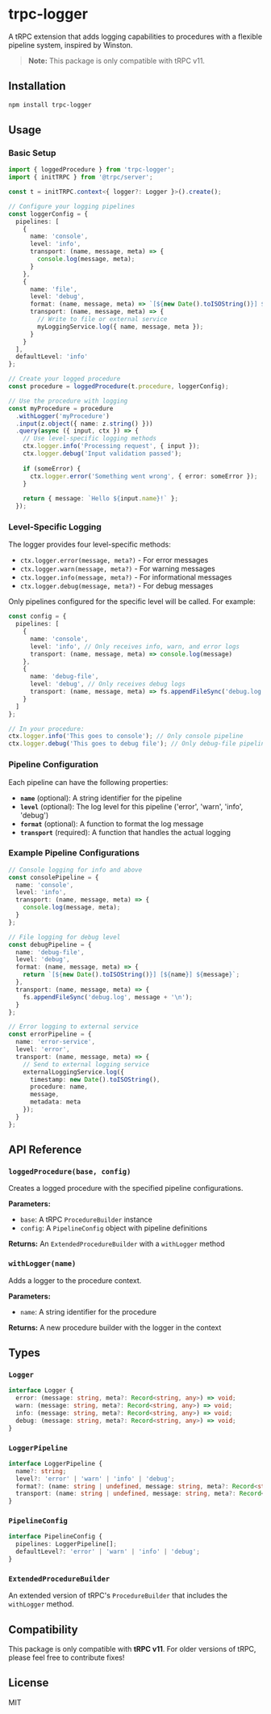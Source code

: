 # trpc-logger

A tRPC extension that adds logging capabilities to procedures with a flexible pipeline system, inspired by Winston.

> **Note:** This package is only compatible with tRPC v11.

## Installation

```bash
npm install trpc-logger
```

## Usage

### Basic Setup

```typescript
import { loggedProcedure } from 'trpc-logger';
import { initTRPC } from '@trpc/server';

const t = initTRPC.context<{ logger?: Logger }>().create();

// Configure your logging pipelines
const loggerConfig = {
  pipelines: [
    {
      name: 'console',
      level: 'info',
      transport: (name, message, meta) => {
        console.log(message, meta);
      }
    },
    {
      name: 'file',
      level: 'debug',
      format: (name, message, meta) => `[${new Date().toISOString()}] ${message}`,
      transport: (name, message, meta) => {
        // Write to file or external service
        myLoggingService.log({ name, message, meta });
      }
    }
  ],
  defaultLevel: 'info'
};

// Create your logged procedure
const procedure = loggedProcedure(t.procedure, loggerConfig);

// Use the procedure with logging
const myProcedure = procedure
  .withLogger('myProcedure')
  .input(z.object({ name: z.string() }))
  .query(async ({ input, ctx }) => {
    // Use level-specific logging methods
    ctx.logger.info('Processing request', { input });
    ctx.logger.debug('Input validation passed');
    
    if (someError) {
      ctx.logger.error('Something went wrong', { error: someError });
    }
    
    return { message: `Hello ${input.name}!` };
  });
```

### Level-Specific Logging

The logger provides four level-specific methods:

- `ctx.logger.error(message, meta?)` - For error messages
- `ctx.logger.warn(message, meta?)` - For warning messages  
- `ctx.logger.info(message, meta?)` - For informational messages
- `ctx.logger.debug(message, meta?)` - For debug messages

Only pipelines configured for the specific level will be called. For example:

```typescript
const config = {
  pipelines: [
    {
      name: 'console',
      level: 'info', // Only receives info, warn, and error logs
      transport: (name, message, meta) => console.log(message)
    },
    {
      name: 'debug-file',
      level: 'debug', // Only receives debug logs
      transport: (name, message, meta) => fs.appendFileSync('debug.log', message)
    }
  ]
};

// In your procedure:
ctx.logger.info('This goes to console'); // Only console pipeline
ctx.logger.debug('This goes to debug file'); // Only debug-file pipeline
```

### Pipeline Configuration

Each pipeline can have the following properties:

- **`name`** (optional): A string identifier for the pipeline
- **`level`** (optional): The log level for this pipeline ('error', 'warn', 'info', 'debug')
- **`format`** (optional): A function to format the log message
- **`transport`** (required): A function that handles the actual logging

### Example Pipeline Configurations

```typescript
// Console logging for info and above
const consolePipeline = {
  name: 'console',
  level: 'info',
  transport: (name, message, meta) => {
    console.log(message, meta);
  }
};

// File logging for debug level
const debugPipeline = {
  name: 'debug-file',
  level: 'debug',
  format: (name, message, meta) => {
    return `[${new Date().toISOString()}] [${name}] ${message}`;
  },
  transport: (name, message, meta) => {
    fs.appendFileSync('debug.log', message + '\n');
  }
};

// Error logging to external service
const errorPipeline = {
  name: 'error-service',
  level: 'error',
  transport: (name, message, meta) => {
    // Send to external logging service
    externalLoggingService.log({
      timestamp: new Date().toISOString(),
      procedure: name,
      message,
      metadata: meta
    });
  }
};
```

## API Reference

### `loggedProcedure(base, config)`

Creates a logged procedure with the specified pipeline configurations.

**Parameters:**
- `base`: A tRPC `ProcedureBuilder` instance
- `config`: A `PipelineConfig` object with pipeline definitions

**Returns:** An `ExtendedProcedureBuilder` with a `withLogger` method

### `withLogger(name)`

Adds a logger to the procedure context.

**Parameters:**
- `name`: A string identifier for the procedure

**Returns:** A new procedure builder with the logger in the context

## Types

### `Logger`

```typescript
interface Logger {
  error: (message: string, meta?: Record<string, any>) => void;
  warn: (message: string, meta?: Record<string, any>) => void;
  info: (message: string, meta?: Record<string, any>) => void;
  debug: (message: string, meta?: Record<string, any>) => void;
}
```

### `LoggerPipeline`

```typescript
interface LoggerPipeline {
  name?: string;
  level?: 'error' | 'warn' | 'info' | 'debug';
  format?: (name: string | undefined, message: string, meta?: Record<string, any>) => string;
  transport: (name: string | undefined, message: string, meta?: Record<string, any>) => void;
}
```

### `PipelineConfig`

```typescript
interface PipelineConfig {
  pipelines: LoggerPipeline[];
  defaultLevel?: 'error' | 'warn' | 'info' | 'debug';
}
```

### `ExtendedProcedureBuilder`

An extended version of tRPC's `ProcedureBuilder` that includes the `withLogger` method.

## Compatibility

This package is only compatible with **tRPC v11**. For older versions of tRPC, please feel free to contribute fixes!

## License

MIT 